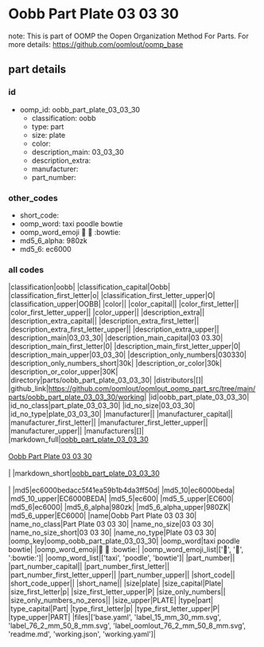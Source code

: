# Oobb Part Plate 03 03 30  

note: This is part of OOMP the Oopen Organization Method For Parts. For more details: https://github.com/oomlout/oomp_base

##  part details





### id
* oomp_id: oobb_part_plate_03_03_30
  * classification: oobb
  * type: part
  * size: plate
  * color: 
  * description_main: 03_03_30
  * description_extra: 
  * manufacturer: 
  * part_number: 

### other_codes
* short_code: 
* oomp_word: taxi poodle bowtie
* oomp_word_emoji :taxi: :poodle: :bowtie:
* md5_6_alpha: 980zk
* md5_6: ec6000

### all codes 
|classification|oobb|
|classification_capital|Oobb|
|classification_first_letter|o|
|classification_first_letter_upper|O|
|classification_upper|OOBB|
|color||
|color_capital||
|color_first_letter||
|color_first_letter_upper||
|color_upper||
|description_extra||
|description_extra_capital||
|description_extra_first_letter||
|description_extra_first_letter_upper||
|description_extra_upper||
|description_main|03_03_30|
|description_main_capital|03 03.30|
|description_main_first_letter|0|
|description_main_first_letter_upper|0|
|description_main_upper|03_03_30|
|description_only_numbers|030330|
|description_only_numbers_short|30k|
|description_or_color|30k|
|description_or_color_upper|30K|
|directory|parts/oobb_part_plate_03_03_30|
|distributors|[]|
|github_link|https://github.com/oomlout/oomlout_oomp_part_src/tree/main/parts/oobb_part_plate_03_03_30/working|
|id|oobb_part_plate_03_03_30|
|id_no_class|part_plate_03_03_30|
|id_no_size|03_03_30|
|id_no_type|plate_03_03_30|
|manufacturer||
|manufacturer_capital||
|manufacturer_first_letter||
|manufacturer_first_letter_upper||
|manufacturer_upper||
|manufacturers|[]|
|markdown_full|[oobb_part_plate_03_03_30](https://github.com/oomlout/oomlout_oomp_part_src/tree/main/parts/oobb_part_plate_03_03_30/working)<br>[](https://github.com/oomlout/oomlout_oomp_part_src/tree/main/parts/oobb_part_plate_03_03_30/working)<br>[Oobb Part Plate 03 03 30](https://github.com/oomlout/oomlout_oomp_part_src/tree/main/parts/oobb_part_plate_03_03_30/working)<br><br>|
|markdown_short|[oobb_part_plate_03_03_30](https://github.com/oomlout/oomlout_oomp_part_src/tree/main/parts/oobb_part_plate_03_03_30/working)<br><br>|
|md5|ec6000bedacc5f41ea59b1b4da3ff50d|
|md5_10|ec6000beda|
|md5_10_upper|EC6000BEDA|
|md5_5|ec600|
|md5_5_upper|EC600|
|md5_6|ec6000|
|md5_6_alpha|980zk|
|md5_6_alpha_upper|980ZK|
|md5_6_upper|EC6000|
|name|Oobb Part Plate 03 03 30|
|name_no_class|Part Plate 03 03 30|
|name_no_size|03 03 30|
|name_no_size_short|03 03 30|
|name_no_type|Plate 03 03 30|
|oomp_key|oomp_oobb_part_plate_03_03_30|
|oomp_word|taxi poodle bowtie|
|oomp_word_emoji|:taxi: :poodle: :bowtie:|
|oomp_word_emoji_list|[':taxi:', ':poodle:', ':bowtie:']|
|oomp_word_list|['taxi', 'poodle', 'bowtie']|
|part_number||
|part_number_capital||
|part_number_first_letter||
|part_number_first_letter_upper||
|part_number_upper||
|short_code||
|short_code_upper||
|short_name||
|size|plate|
|size_capital|Plate|
|size_first_letter|p|
|size_first_letter_upper|P|
|size_only_numbers||
|size_only_numbers_no_zeros||
|size_upper|PLATE|
|type|part|
|type_capital|Part|
|type_first_letter|p|
|type_first_letter_upper|P|
|type_upper|PART|
|files|['base.yaml', 'label_15_mm_30_mm.svg', 'label_76_2_mm_50_8_mm.svg', 'label_oomlout_76_2_mm_50_8_mm.svg', 'readme.md', 'working.json', 'working.yaml']|
